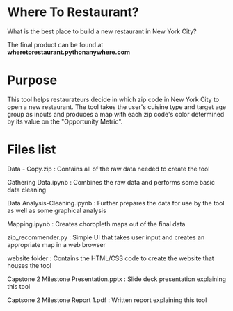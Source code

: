 # Where To Restaurant?
What is the best place to build a new restaurant in New York City?

The final product can be found at **wheretorestaurant.pythonanywhere.com**

# Purpose
This tool helps restaurateurs decide in which zip code in New York City to open a new restaurant. The tool takes the user's cuisine type and target age group as inputs and produces a map with each zip code's color determined by its value on the "Opportunity Metric".

# Files list
Data - Copy.zip  :  Contains all of the raw data needed to create the tool

Gathering Data.ipynb  :  Combines the raw data and performs some basic data cleaning

Data Analysis-Cleaning.ipynb  :  Further prepares the data for use by the tool as well as some graphical analysis

Mapping.ipynb  :  Creates choropleth maps out of the final data

zip_recommender.py  :  Simple UI that takes user input and creates an appropriate map in a web browser

website folder  :  Contains the HTML/CSS code to create the website that houses the tool

Capstone 2 Milestone Presentation.pptx  :  Slide deck presentation explaining this tool

Captsone 2 Milestone Report 1.pdf : Written report explaining this tool
